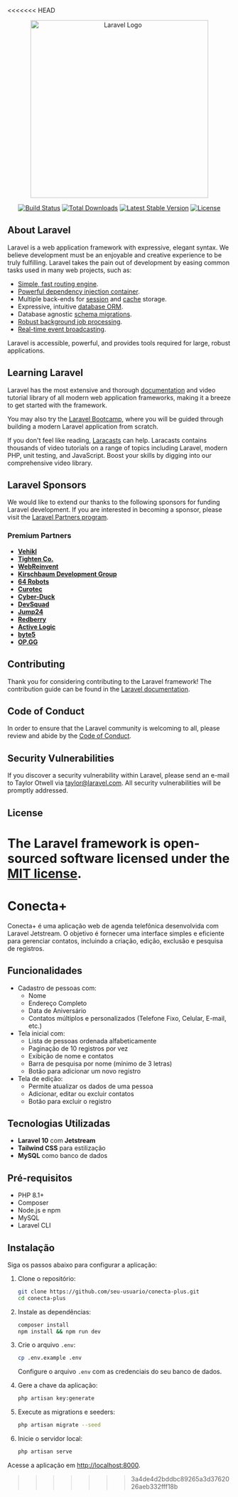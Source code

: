 <<<<<<< HEAD
<p align="center"><a href="https://laravel.com" target="_blank"><img src="https://raw.githubusercontent.com/laravel/art/master/logo-lockup/5%20SVG/2%20CMYK/1%20Full%20Color/laravel-logolockup-cmyk-red.svg" width="400" alt="Laravel Logo"></a></p>

<p align="center">
<a href="https://github.com/laravel/framework/actions"><img src="https://github.com/laravel/framework/workflows/tests/badge.svg" alt="Build Status"></a>
<a href="https://packagist.org/packages/laravel/framework"><img src="https://img.shields.io/packagist/dt/laravel/framework" alt="Total Downloads"></a>
<a href="https://packagist.org/packages/laravel/framework"><img src="https://img.shields.io/packagist/v/laravel/framework" alt="Latest Stable Version"></a>
<a href="https://packagist.org/packages/laravel/framework"><img src="https://img.shields.io/packagist/l/laravel/framework" alt="License"></a>
</p>

## About Laravel

Laravel is a web application framework with expressive, elegant syntax. We believe development must be an enjoyable and creative experience to be truly fulfilling. Laravel takes the pain out of development by easing common tasks used in many web projects, such as:

- [Simple, fast routing engine](https://laravel.com/docs/routing).
- [Powerful dependency injection container](https://laravel.com/docs/container).
- Multiple back-ends for [session](https://laravel.com/docs/session) and [cache](https://laravel.com/docs/cache) storage.
- Expressive, intuitive [database ORM](https://laravel.com/docs/eloquent).
- Database agnostic [schema migrations](https://laravel.com/docs/migrations).
- [Robust background job processing](https://laravel.com/docs/queues).
- [Real-time event broadcasting](https://laravel.com/docs/broadcasting).

Laravel is accessible, powerful, and provides tools required for large, robust applications.

## Learning Laravel

Laravel has the most extensive and thorough [documentation](https://laravel.com/docs) and video tutorial library of all modern web application frameworks, making it a breeze to get started with the framework.

You may also try the [Laravel Bootcamp](https://bootcamp.laravel.com), where you will be guided through building a modern Laravel application from scratch.

If you don't feel like reading, [Laracasts](https://laracasts.com) can help. Laracasts contains thousands of video tutorials on a range of topics including Laravel, modern PHP, unit testing, and JavaScript. Boost your skills by digging into our comprehensive video library.

## Laravel Sponsors

We would like to extend our thanks to the following sponsors for funding Laravel development. If you are interested in becoming a sponsor, please visit the [Laravel Partners program](https://partners.laravel.com).

### Premium Partners

- **[Vehikl](https://vehikl.com/)**
- **[Tighten Co.](https://tighten.co)**
- **[WebReinvent](https://webreinvent.com/)**
- **[Kirschbaum Development Group](https://kirschbaumdevelopment.com)**
- **[64 Robots](https://64robots.com)**
- **[Curotec](https://www.curotec.com/services/technologies/laravel/)**
- **[Cyber-Duck](https://cyber-duck.co.uk)**
- **[DevSquad](https://devsquad.com/hire-laravel-developers)**
- **[Jump24](https://jump24.co.uk)**
- **[Redberry](https://redberry.international/laravel/)**
- **[Active Logic](https://activelogic.com)**
- **[byte5](https://byte5.de)**
- **[OP.GG](https://op.gg)**

## Contributing

Thank you for considering contributing to the Laravel framework! The contribution guide can be found in the [Laravel documentation](https://laravel.com/docs/contributions).

## Code of Conduct

In order to ensure that the Laravel community is welcoming to all, please review and abide by the [Code of Conduct](https://laravel.com/docs/contributions#code-of-conduct).

## Security Vulnerabilities

If you discover a security vulnerability within Laravel, please send an e-mail to Taylor Otwell via [taylor@laravel.com](mailto:taylor@laravel.com). All security vulnerabilities will be promptly addressed.

## License

The Laravel framework is open-sourced software licensed under the [MIT license](https://opensource.org/licenses/MIT).
=======
# Conecta+

Conecta+ é uma aplicação web de agenda telefônica desenvolvida com Laravel Jetstream. O objetivo é fornecer uma interface simples e eficiente para gerenciar contatos, incluindo a criação, edição, exclusão e pesquisa de registros.

## Funcionalidades

- Cadastro de pessoas com:
  - Nome
  - Endereço Completo
  - Data de Aniversário
  - Contatos múltiplos e personalizados (Telefone Fixo, Celular, E-mail, etc.)
- Tela inicial com:
  - Lista de pessoas ordenada alfabeticamente
  - Paginação de 10 registros por vez
  - Exibição de nome e contatos
  - Barra de pesquisa por nome (mínimo de 3 letras)
  - Botão para adicionar um novo registro
- Tela de edição:
  - Permite atualizar os dados de uma pessoa
  - Adicionar, editar ou excluir contatos
  - Botão para excluir o registro

## Tecnologias Utilizadas

- **Laravel 10** com **Jetstream**
- **Tailwind CSS** para estilização
- **MySQL** como banco de dados

## Pré-requisitos

- PHP 8.1+
- Composer
- Node.js e npm
- MySQL
- Laravel CLI

## Instalação

Siga os passos abaixo para configurar a aplicação:

1. Clone o repositório:
   ```bash
   git clone https://github.com/seu-usuario/conecta-plus.git
   cd conecta-plus
   ```

2. Instale as dependências:
   ```bash
   composer install
   npm install && npm run dev
   ```

3. Crie o arquivo `.env`:
   ```bash
   cp .env.example .env
   ```
   Configure o arquivo `.env` com as credenciais do seu banco de dados.

4. Gere a chave da aplicação:
   ```bash
   php artisan key:generate
   ```

5. Execute as migrations e seeders:
   ```bash
   php artisan migrate --seed
   ```

6. Inicie o servidor local:
   ```bash
   php artisan serve
   ```

Acesse a aplicação em [http://localhost:8000](http://localhost:8000).
>>>>>>> 3a4de4d2bddbc89265a3d3762026aeb332fff18b
